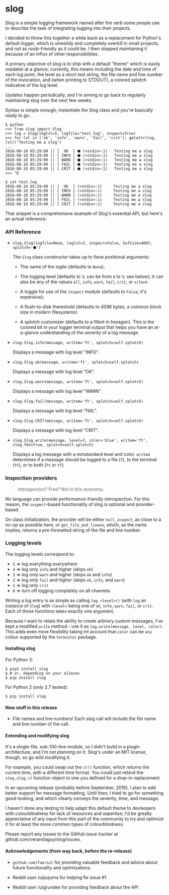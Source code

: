 # slog

Slog is a simple logging framework named after the verb some people use to
describe the task of integrating logging into their projects.

I decided to throw this together a while back as a replacement for Python's
default logger, which is unweildy and completely overkill in small projects, and
not as noob-friendly as it could be. I then stopped maintaining it because of an
influx of other responsibilities.

A primary objective of slog is to ship with a default "theme" which is easily
readable at a glance; currently, this means including the date and time of each
log point, the level as a short text string, the file name and line number of
the invocation, and (when printing to STDOUT), a colored splotch indicative of
the log level.

Updates happen periodically, and I'm aiming to go back to regularly maintaining
slog over the next few weeks.

Syntax is simple enough; instantiate the Slog class and you're basically
ready to go.

	$ python
    >>> from slog import Slog
    >>> log = Slog(loglvl=5, logfile="test.log", inspect=True)
    >>> for lvl in ['ok', 'info', 'warn', 'fail', 'crit']: getattr(log, lvl)('Testing me a slog')
    ...
    2016-08-18 05:29:09 || [  OK  ] ⬢ (<stdin>:1) 	Testing me a slog
    2016-08-18 05:29:09 || [ INFO ] ⬢ (<stdin>:1) 	Testing me a slog
    2016-08-18 05:29:09 || [ WARN ] ⬢ (<stdin>:1) 	Testing me a slog
    2016-08-18 05:29:09 || [ FAIL ] ⬢ (<stdin>:1) 	Testing me a slog
    2016-08-18 05:29:09 || [ CRIT ] ⬢ (<stdin>:1) 	Testing me a slog
    >>> ^D
	
    $ cat test.log
    2016-08-18 05:29:09 || [  OK  ] (<stdin>:1) 	Testing me a slog
    2016-08-18 05:29:09 || [ INFO ] (<stdin>:1) 	Testing me a slog
    2016-08-18 05:29:09 || [ WARN ] (<stdin>:1) 	Testing me a slog
    2016-08-18 05:29:09 || [ FAIL ] (<stdin>:1) 	Testing me a slog
    2016-08-18 05:29:09 || [ CRIT ] (<stdin>:1) 	Testing me a slog

That snippet is a comprehensive example of Slog's essential API, but here's an
actual reference:

### API Reference

- `slog.Slog(logfile=None, loglvl=3, inspect=False, bufsize=4097, splotch='⬢')`

  The `Slog` class constructor takes up to fieve positional arguments:
  - The name of the logile (defaults to `None`);
  
  - The logging level (defaults to `3`; can be from `0` to `5`; see below); it can also be any of the values `all`, `info`, `warn`, `fail`, `crit`, or `silent`.
  
  - A toggle for use of the `inspect` module (defaults to `False`; it's expensive);

  - A flush-to-disk thereshold (defaults to 4096 bytes, a common block size in
  	modern filesystems)
  
  - A splotch customizer (defaults to a filled-in hexagon). This is the colored
  	bit in your logger terminal output that helps you have an at-a-glance
  	understanding of the severity of a log message.

- `slog.Slog.info(message, writem='ft', splotch=self.splotch)`
 
  Displays a message with log level "INFO".

- `slog.Slog.ok(message, writem='ft', splotch=self.splotch)`

  Displays a message with log level "OK".

- `slog.Slog.warn(message, writem='ft', splotch=self.splotch)`

  Displays a message with log level "WARN".

- `slog.Slog.fail(message, writem='ft', splotch=self.splotch)`

  Displays a message with log level "FAIL".

- `slog.Slog.CRIT(message, writem='ft', splotch=self.splotch)`

  Displays a message with log level "CRIT".

- `slog.Slog.write(message, level=3, color='blue', writem='ft', slog_fmt=True, splotch=self.splotch)`

  Displays a log message with a nonstandard level and color. `writem` determines
  if a message should be logged to a file (`f`), to the terminal (`ft`), or to
  both (`ft` or `tf`).

### Inspection providers

> Introspection? Free? Not in this economy.

No language can provide performance-friendly introspection. For this reason,
the `inspect`-based functionality of slog is optional and provider-based.

On class initialization, the provider will be either `null_inspect`, as close to
a no-op as possible here, or `get_file_and_lineno`, which, as the name implies,
returns a pre-formatted string of the file and line number.

### Logging levels

The logging levels correspond to:

-  `5` => log everything everywhere
-  `4` => log only `info` and higher (skips `ok`)
-  `3` => log only `warn` and higher (skips `ok` and `info`)
-  `2` => log only `fail` and higher (skips `ok`, `info`, and
   `warn`)
-  `1` => log only `crit`
-  `0` => turn off logging completely on all channels

Writing a log entry is as simple as calling `log.<level>()` (with
`log` an instance of `Slog`) with `<level>` being one of
`ok`, `info`, `warn`, `fail`, or `crit`. Each of these
functions takes exactly one argument.

Because I want to retain the ability to create arbirary custom messages,
I've kept a modified `write` method - use it as `log.write(message, level, color)`.
This adds even more flexibility taking int account that `color` can be `any` colour
supported by the `termcolor` package.

#### Installing slog

For Python 3:

    $ pip3 install slog
    $ # or, depending on your aliases
    $ pip install slog

For Python 2 (only 2.7 tested):

	$ pip install slog

#### New stuff in this release

- File names and line numbers! Each slog call will include the file name and
  line number of the call.

#### Extending and modifying slog

It's a single-file, sub-100-line module, so I didn't build in a plugin
architecture, and I'm not planning on it. Slog's under an MIT license, though,
so go wild modifying it.

For example, you could swap out the `ct()` function, which returns the current
time, with a different time format. You could just rebind the `slog.slog.ct`
function object to one you defined for a drop-in replacement.

In an upcoming release (probably before September, 2016), I plan to add better
support for message formatting. Until then, I tried to go for something
good-looking, and which clearly conveys the severity, time, and message.

I haven't done any testing to help adapt this default theme to devleopers with
colourblindness for lack of resources and expertise; I'd be greatly appreciative 
of any input from this part of the community to try and optimize it for at least 
the more common types of colourblindness.

Please report any issues to the GitHub issue tracker at
github.com/verandaguy/slog/issues.

#### Acknowledgements (from way back, before the re-release)

- `github.com/faeriol` for providing valuable feedback and advice about future
  functionality and optimizations.

-  Reddit user /u/pujuma for helping fix issue #1

-  Reddit user /u/grundee for providing feedback about the API
